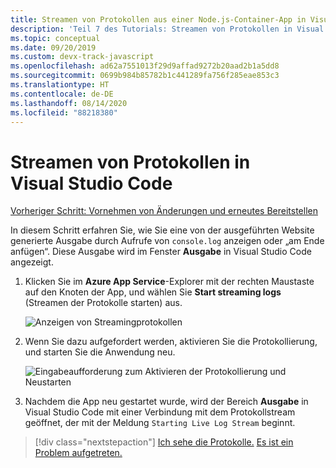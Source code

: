 ```yaml
---
title: Streamen von Protokollen aus einer Node.js-Container-App in Visual Studio Code
description: 'Teil 7 des Tutorials: Streamen von Protokollen in Visual Studio Code'
ms.topic: conceptual
ms.date: 09/20/2019
ms.custom: devx-track-javascript
ms.openlocfilehash: ad62a7551013f29d9affad9272b20aad2b1a5dd8
ms.sourcegitcommit: 0699b984b85782b1c441289fa756f285eae853c3
ms.translationtype: HT
ms.contentlocale: de-DE
ms.lasthandoff: 08/14/2020
ms.locfileid: "88218380"
---
```

# <a name="stream-logs-into-visual-studio-code"></a>Streamen von Protokollen in Visual Studio Code

[Vorheriger Schritt: Vornehmen von Änderungen und erneutes Bereitstellen](tutorial-vscode-docker-node-06.md)

In diesem Schritt erfahren Sie, wie Sie eine von der ausgeführten Website generierte Ausgabe durch Aufrufe von `console.log` anzeigen oder „am Ende anfügen“. Diese Ausgabe wird im Fenster **Ausgabe** in Visual Studio Code angezeigt.

1. Klicken Sie im **Azure App Service**-Explorer mit der rechten Maustaste auf den Knoten der App, und wählen Sie **Start streaming logs** (Streamen der Protokolle starten) aus.

    ![Anzeigen von Streamingprotokollen](media/deploy-containers/stream-logs-command.png)

1. Wenn Sie dazu aufgefordert werden, aktivieren Sie die Protokollierung, und starten Sie die Anwendung neu.

    ![Eingabeaufforderung zum Aktivieren der Protokollierung und Neustarten](media/deploy-azure/enable-restart.png)

1. Nachdem die App neu gestartet wurde, wird der Bereich **Ausgabe** in Visual Studio Code mit einer Verbindung mit dem Protokollstream geöffnet, der mit der Meldung `Starting Live Log Stream` beginnt.

> [!div class="nextstepaction"]
> [Ich sehe die Protokolle.](tutorial-vscode-docker-node-08.md) [Es ist ein Problem aufgetreten.](https://www.research.net/r/PWZWZ52?tutorial=node-deployment-docker-extension&step=tailing-logs)
